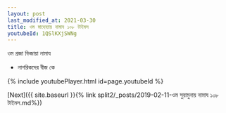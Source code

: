 ```yaml
---
layout: post
last_modified_at: 2021-03-30
title: ওম মাহেয্যায় নামায ১০৮ টাইমস
youtubeId: 1QSlKXjSWNg
---
```

 
 
 ওম প্রজা ভিজায়া নামায  
 
 -  নাগরিকদের বীজ কে 
 
  
 
  
 
 
 
 
 
 


{% include youtubePlayer.html id=page.youtubeId %}
 
[Next]({{ site.baseurl }}{% link  split2/_posts/2019-02-11-ওম সুয়ামুনায় নামায ১০৮ টাইমস.md%})
 
